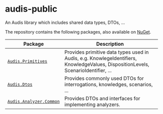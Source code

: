 # audis-public
An Audis library which includes shared data types, DTOs, ...

The repository contains the following packages, also available on [NuGet](https://www.nuget.org/packages?q=Audis).

| Package | Description |
| --- | --- |
[`Audis.Primitives`](src/Audis.Primitives) | Provides primitive data types used in Audis, e.g. KnowlegeIdentifiers, KnowledgeValues, DispositionLevels, ScenarioIdentifier, ... |
[`Audis.Dtos`](src/Audis.Dtos) | Provides commonly used DTOs for interrogations, knowledges, scenarios, ... |
[`Audis.Analyzer.Common`](src/Audis.Analyzer.Common) | Provides DTOs and interfaces for implementing analyzers. |